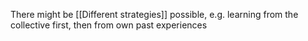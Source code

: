 There might be [[Different strategies]] possible, e.g. learning from
the collective first, then from own past experiences